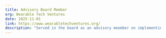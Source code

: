 ```yaml
---
title: Advisory Board Member
org: Wearable Tech Ventures
date: 2025-11-01
link: https://www.wearabletechventures.org/
description: "Served in the board as an advisory meember on implementing educational pathways for high school students looking to break into the wearables space."
---
```

